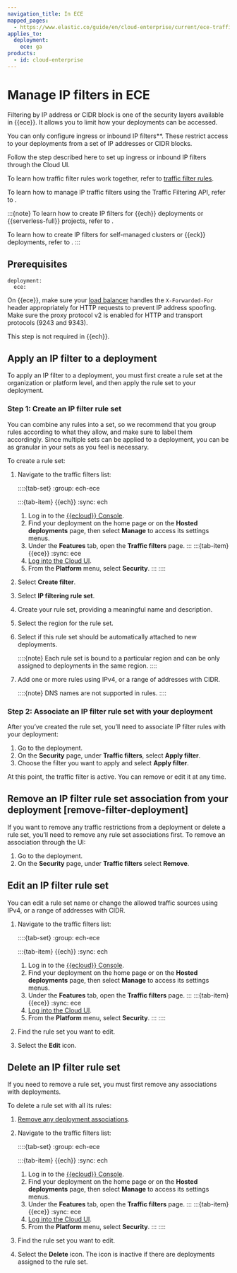 ```yaml
---
navigation_title: In ECE
mapped_pages:
  - https://www.elastic.co/guide/en/cloud-enterprise/current/ece-traffic-filtering-ip.html
applies_to:
  deployment:
    ece: ga
products:
  - id: cloud-enterprise
---
```


# Manage IP filters in ECE

Filtering by IP address or CIDR block is one of the security layers available in {{ece}}. It allows you to limit how your deployments can be accessed.

You can only configure ingress or inbound IP filters**. These restrict access to your deployments from a set of IP addresses or CIDR blocks.

Follow the step described here to set up ingress or inbound IP filters through the Cloud UI.

To learn how traffic filter rules work together, refer to [traffic filter rules](/deploy-manage/security/traffic-filtering.md#traffic-filter-rules).

To learn how to manage IP traffic filters using the Traffic Filtering API, refer to [](/deploy-manage/security/ec-traffic-filtering-through-the-api.md).

:::{note}
To learn how to create IP filters for {{ech}} deployments or {{serverless-full}} projects, refer to [](ip-filtering-cloud.md).

To learn how to create IP filters for self-managed clusters or {{eck}} deployments, refer to [](ip-filtering-basic.md).
:::

## Prerequisites
```{applies_to}
deployment:
  ece:
```

On {{ece}}, make sure your [load balancer](/deploy-manage/deploy/cloud-enterprise/ece-load-balancers.md) handles the `X-Forwarded-For` header appropriately for HTTP requests to prevent IP address spoofing. Make sure the proxy protocol v2 is enabled for HTTP and transport protocols (9243 and 9343).

This step is not required in {{ech}}.

## Apply an IP filter to a deployment

To apply an IP filter to a deployment, you must first create a rule set at the organization or platform level, and then apply the rule set to your deployment.

### Step 1: Create an IP filter rule set

You can combine any rules into a set, so we recommend that you group rules according to what they allow, and make sure to label them accordingly. Since multiple sets can be applied to a deployment, you can be as granular in your sets as you feel is necessary.

To create a rule set:

1. Navigate to the traffic filters list:

    ::::{tab-set}
    :group: ech-ece

    :::{tab-item} {{ech}}
    :sync: ech
    1. Log in to the [{{ecloud}} Console](https://cloud.elastic.co?page=docs&placement=docs-body).
    2. Find your deployment on the home page or on the **Hosted deployments** page, then select **Manage** to access its settings menus.
    3. Under the **Features** tab, open the **Traffic filters** page.
    :::
    :::{tab-item} {{ece}}
    :sync: ece
    1. [Log into the Cloud UI](/deploy-manage/deploy/cloud-enterprise/log-into-cloud-ui.md).
    2. From the **Platform** menu, select **Security**.
    :::
    ::::

2. Select **Create filter**.
3. Select **IP filtering rule set**.
4. Create your rule set, providing a meaningful name and description.
5. Select the region for the rule set.
6. Select if this rule set should be automatically attached to new deployments.

    ::::{note}
    Each rule set is bound to a particular region and can be only assigned to deployments in the same region.
    ::::

7.  Add one or more rules using IPv4, or a range of addresses with CIDR.

    ::::{note}
    DNS names are not supported in rules.
    ::::

### Step 2: Associate an IP filter rule set with your deployment

After you’ve created the rule set, you’ll need to associate IP filter rules with your deployment:

1. Go to the deployment.
2. On the **Security** page, under **Traffic filters**, select **Apply filter**.
3. Choose the filter you want to apply and select **Apply filter**.

At this point, the traffic filter is active. You can remove or edit it at any time.

## Remove an IP filter rule set association from your deployment [remove-filter-deployment]

If you want to remove any traffic restrictions from a deployment or delete a rule set, you’ll need to remove any rule set associations first. To remove an association through the UI:

1. Go to the deployment.
2. On the **Security** page, under **Traffic filters** select **Remove**.

## Edit an IP filter rule set

You can edit a rule set name or change the allowed traffic sources using IPv4, or a range of addresses with CIDR.

1. Navigate to the traffic filters list:

    ::::{tab-set}
    :group: ech-ece

    :::{tab-item} {{ech}}
    :sync: ech
    1. Log in to the [{{ecloud}} Console](https://cloud.elastic.co?page=docs&placement=docs-body).
    2. Find your deployment on the home page or on the **Hosted deployments** page, then select **Manage** to access its settings menus.
    3. Under the **Features** tab, open the **Traffic filters** page.
    :::
    :::{tab-item} {{ece}}
    :sync: ece
    1. [Log into the Cloud UI](/deploy-manage/deploy/cloud-enterprise/log-into-cloud-ui.md).
    2. From the **Platform** menu, select **Security**.
    :::
    ::::

2. Find the rule set you want to edit.
5. Select the **Edit** icon.


## Delete an IP filter rule set

If you need to remove a rule set, you must first remove any associations with deployments.

To delete a rule set with all its rules:

1. [Remove any deployment associations](#remove-filter-deployment).
1. Navigate to the traffic filters list:

    ::::{tab-set}
    :group: ech-ece

    :::{tab-item} {{ech}}
    :sync: ech
    1. Log in to the [{{ecloud}} Console](https://cloud.elastic.co?page=docs&placement=docs-body).
    2. Find your deployment on the home page or on the **Hosted deployments** page, then select **Manage** to access its settings menus.
    3. Under the **Features** tab, open the **Traffic filters** page.
    :::
    :::{tab-item} {{ece}}
    :sync: ece
    1. [Log into the Cloud UI](/deploy-manage/deploy/cloud-enterprise/log-into-cloud-ui.md).
    2. From the **Platform** menu, select **Security**.
    :::
    ::::

3. Find the rule set you want to edit.
4. Select the **Delete** icon. The icon is inactive if there are deployments assigned to the rule set.